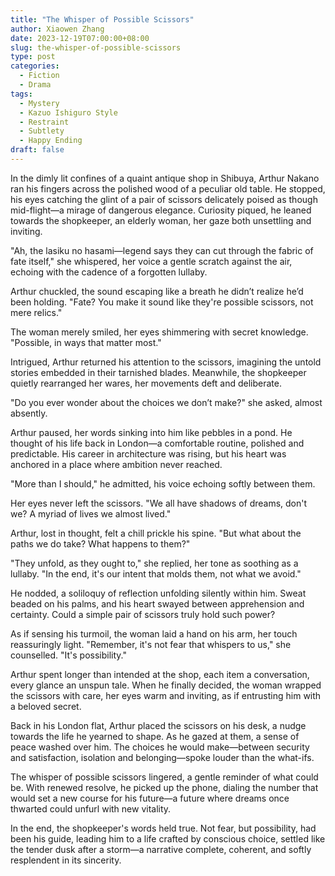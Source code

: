 ```yaml
---
title: "The Whisper of Possible Scissors"
author: Xiaowen Zhang
date: 2023-12-19T07:00:00+08:00
slug: the-whisper-of-possible-scissors
type: post
categories:
  - Fiction
  - Drama
tags:
  - Mystery
  - Kazuo Ishiguro Style
  - Restraint
  - Subtlety
  - Happy Ending
draft: false
---
```


In the dimly lit confines of a quaint antique shop in Shibuya, Arthur Nakano ran his fingers across the polished wood of a peculiar old table. He stopped, his eyes catching the glint of a pair of scissors delicately poised as though mid-flight—a mirage of dangerous elegance. Curiosity piqued, he leaned towards the shopkeeper, an elderly woman, her gaze both unsettling and inviting.

"Ah, the lasiku no hasami—legend says they can cut through the fabric of fate itself," she whispered, her voice a gentle scratch against the air, echoing with the cadence of a forgotten lullaby.

Arthur chuckled, the sound escaping like a breath he didn’t realize he’d been holding. "Fate? You make it sound like they're possible scissors, not mere relics."

The woman merely smiled, her eyes shimmering with secret knowledge. "Possible, in ways that matter most."

Intrigued, Arthur returned his attention to the scissors, imagining the untold stories embedded in their tarnished blades. Meanwhile, the shopkeeper quietly rearranged her wares, her movements deft and deliberate.

"Do you ever wonder about the choices we don’t make?" she asked, almost absently.

Arthur paused, her words sinking into him like pebbles in a pond. He thought of his life back in London—a comfortable routine, polished and predictable. His career in architecture was rising, but his heart was anchored in a place where ambition never reached.

"More than I should," he admitted, his voice echoing softly between them.

Her eyes never left the scissors. "We all have shadows of dreams, don't we? A myriad of lives we almost lived."

Arthur, lost in thought, felt a chill prickle his spine. "But what about the paths we do take? What happens to them?"

"They unfold, as they ought to," she replied, her tone as soothing as a lullaby. "In the end, it's our intent that molds them, not what we avoid."

He nodded, a soliloquy of reflection unfolding silently within him. Sweat beaded on his palms, and his heart swayed between apprehension and certainty. Could a simple pair of scissors truly hold such power?

As if sensing his turmoil, the woman laid a hand on his arm, her touch reassuringly light. "Remember, it's not fear that whispers to us," she counselled. "It's possibility."

Arthur spent longer than intended at the shop, each item a conversation, every glance an unspun tale. When he finally decided, the woman wrapped the scissors with care, her eyes warm and inviting, as if entrusting him with a beloved secret.

Back in his London flat, Arthur placed the scissors on his desk, a nudge towards the life he yearned to shape. As he gazed at them, a sense of peace washed over him. The choices he would make—between security and satisfaction, isolation and belonging—spoke louder than the what-ifs.

The whisper of possible scissors lingered, a gentle reminder of what could be. With renewed resolve, he picked up the phone, dialing the number that would set a new course for his future—a future where dreams once thwarted could unfurl with new vitality.

In the end, the shopkeeper's words held true. Not fear, but possibility, had been his guide, leading him to a life crafted by conscious choice, settled like the tender dusk after a storm—a narrative complete, coherent, and softly resplendent in its sincerity.